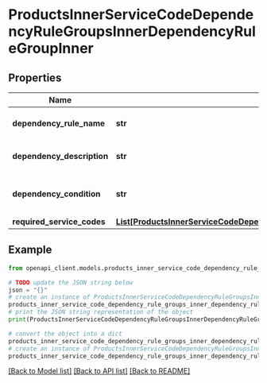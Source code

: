 # ProductsInnerServiceCodeDependencyRuleGroupsInnerDependencyRuleGroupInner


## Properties

Name | Type | Description | Notes
------------ | ------------- | ------------- | -------------
**dependency_rule_name** | **str** | Dependency rule group name | [optional] 
**dependency_description** | **str** | Dependency rule group description | [optional] 
**dependency_condition** | **str** | Dependency rule group condition statement | [optional] 
**required_service_codes** | [**List[ProductsInnerServiceCodeDependencyRuleGroupsInnerDependencyRuleGroupInnerRequiredServiceCodesInner]**](ProductsInnerServiceCodeDependencyRuleGroupsInnerDependencyRuleGroupInnerRequiredServiceCodesInner.md) |  | [optional] 

## Example

```python
from openapi_client.models.products_inner_service_code_dependency_rule_groups_inner_dependency_rule_group_inner import ProductsInnerServiceCodeDependencyRuleGroupsInnerDependencyRuleGroupInner

# TODO update the JSON string below
json = "{}"
# create an instance of ProductsInnerServiceCodeDependencyRuleGroupsInnerDependencyRuleGroupInner from a JSON string
products_inner_service_code_dependency_rule_groups_inner_dependency_rule_group_inner_instance = ProductsInnerServiceCodeDependencyRuleGroupsInnerDependencyRuleGroupInner.from_json(json)
# print the JSON string representation of the object
print(ProductsInnerServiceCodeDependencyRuleGroupsInnerDependencyRuleGroupInner.to_json())

# convert the object into a dict
products_inner_service_code_dependency_rule_groups_inner_dependency_rule_group_inner_dict = products_inner_service_code_dependency_rule_groups_inner_dependency_rule_group_inner_instance.to_dict()
# create an instance of ProductsInnerServiceCodeDependencyRuleGroupsInnerDependencyRuleGroupInner from a dict
products_inner_service_code_dependency_rule_groups_inner_dependency_rule_group_inner_from_dict = ProductsInnerServiceCodeDependencyRuleGroupsInnerDependencyRuleGroupInner.from_dict(products_inner_service_code_dependency_rule_groups_inner_dependency_rule_group_inner_dict)
```
[[Back to Model list]](../README.md#documentation-for-models) [[Back to API list]](../README.md#documentation-for-api-endpoints) [[Back to README]](../README.md)



